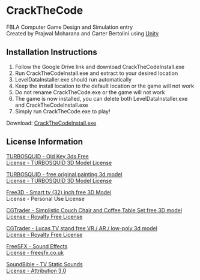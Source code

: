 # CrackTheCode
FBLA Computer Game Design and Simulation entry  
Created by Prajwal Moharana and Carter Bertolini using [Unity](https://unity.com/)

## Installation Instructions
1. Follow the Google Drive link and download CrackTheCodeInstall.exe
2. Run CrackTheCodeInstall.exe and extract to your desired location
3. LevelDataInstaller.exe should run automatically
4. Keep the install location to the default location or the game will not work
5. Do not rename CrackTheCode.exe or the game will not work
6. The game is now installed, you can delete both LevelDataInstaller.exe and CrackTheCodeInstall.exe
7. Simply run CrackTheCode.exe to play!

Download: [CrackTheCodeInstall.exe](https://drive.google.com/file/d/10nI4luzNP-iJMOpckENcwI98H5P412br/view?usp=sharing)

## License Information
[TURBOSQUID - Old Key 3ds Free](www.turbosquid.com/3d-models/old-key-3ds-free/1099143)  
[License - TURBOSQUID 3D Model License](blog.turbosquid.com/turbosquid-3d-model-license/)

[TURBOSQUID - free original painting 3d model](www.turbosquid.com/3d-models/free-original-painting-3d-model/1099430)  
[License - TURBOSQUID 3D Model License](blog.turbosquid.com/turbosquid-3d-model-license/)


[Free3D - Smart tv (32) inch free 3D Model](www.free3d.com/3d-model/mi-smart-tv-32-inch-239229.html)  
License - Personal Use License

[CGTrader - Simplistic Couch Chair and Coffee Table Set free 3D model](www.cgtrader.com/free-3d-models/furniture/furniture-set/simplistic-couch-chair-and-coffee-table-set)  
[License - Royalty Free License](www.cgtrader.com/pages/terms-and-conditions#royalty-free-license)


[CGTrader - Lucas TV stand free VR / AR / low-poly 3d model](www.cgtrader.com/free-3d-models/architectural/decoration/lucas-tv-stand)  
[License - Royalty Free License](www.cgtrader.com/pages/terms-and-conditions#royalty-free-license)


[FreeSFX - Sound Effects](freesfx.co.uk)  
[License - freesfx.co.uk](freesfx.co.uk)

[SoundBible - TV Static Sounds](www.soundbible.com/1611-TV-Static.html)  
[License - Attribution 3.0](www.creativecommons.org/licenses/by/3.0/legalcode)
